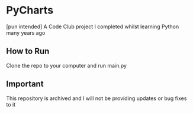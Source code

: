 # PyCharts
[pun intended] A Code Club project I completed whilst learning Python many years ago

## How to Run

Clone the repo to your computer and run main.py

## Important

This repository is archived and I will not be providing updates or bug fixes to it
